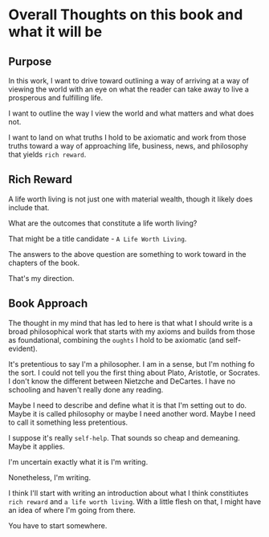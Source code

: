 # Overall Thoughts on this book and what it will be

## Purpose

In this work, I want to drive toward outlining a way of arriving at a way of viewing the world with an eye on what the reader can take away to live a prosperous and fulfilling life.

I want to outline the way I view the world and what matters and what does not.

I want to land on what truths I hold to be axiomatic and work from those truths toward a way of approaching life, business, news, and philosophy that yields `rich reward`.

## Rich Reward

A life worth living is not just one with material wealth, though it likely does include that.

What are the outcomes that constitute a life worth living?

That might be a title candidate - `A Life Worth Living`.

The answers to the above question are something to work toward in the chapters of the book.

That's my direction.

## Book Approach

The thought in my mind that has led to here is that what I should write is a broad philosophical work that starts with my axioms and builds from those as foundational, combining the `oughts` I hold to be axiomatic (and self-evident).

It's pretentious to say I'm a philosopher. I am in a sense, but I'm nothing fo the sort. I could not tell you the first thing about Plato, Aristotle, or Socrates. I don't know the different between Nietzche and DeCartes. I have no schooling and haven't really done any reading.

Maybe I need to describe and define what it is that I'm setting out to do. Maybe it is called philosophy or maybe I need another word. Maybe I need to call it something less pretentious.

I suppose it's really `self-help`. That sounds so cheap and demeaning. Maybe it applies.

I'm uncertain exactly what it is I'm writing.

Nonetheless, I'm writing.

I think I'll start with writing an introduction about what I think constitiutes `rich reward` and `a life worth living`. With a little flesh on that, I might have an idea of where I'm going from there.

You have to start somewhere.
